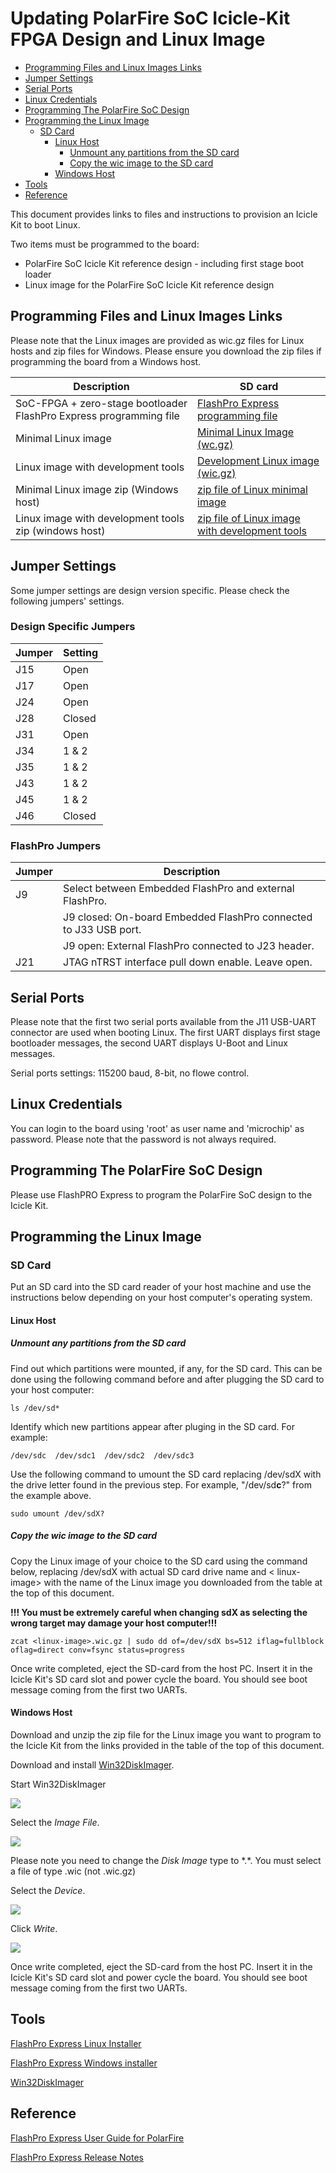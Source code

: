 # Updating PolarFire SoC  Icicle-Kit FPGA Design and Linux Image

- [Programming Files and Linux Images Links](#Links)
- [Jumper Settings](#Jumpers)
- [Serial Ports](#Serial-Ports)
- [Linux Credentials](#Credentials)
- [Programming The PolarFire SoC Design](#Programming-Design)
- [Programming the Linux Image](#Programming-Linux-Image)
    - [SD Card](#SD-Card) 
        - [Linux Host](#Linux-Host)
            - [Unmount any partitions from the SD card](#Unmount)
            - [Copy the wic image to the SD card](#Copy-wic)
        - [Windows Host](#Windows-Host)
- [Tools](#Tools)
- [Reference](#Reference)

This document provides links to files and instructions to provision an Icicle Kit to boot Linux.

Two items must be programmed to the board:
- PolarFire SoC Icicle Kit reference design - including first stage boot loader
- Linux image for the PolarFire SoC Icicle Kit reference design

<a name="Links"></a> 
##  Programming Files and Linux Images Links
Please note that the Linux images are provided as wic.gz files for Linux hosts and zip files for Windows. Please ensure you download the zip files if programming the board from a Windows host.

| Description                                                       | SD card |
| ----------------------------------------------- | --------- |
| SoC-FPGA + zero-stage bootloader FlashPro Express programming file | [FlashPro Express programming file](https://microchiptechnology-my.sharepoint.com/:u:/g/personal/cyril_jean_microchip_com/EfEZUeJqez5LjbgE7VLKQlIB7gD3O55D9AY2c-dymtsEmA?e=bTldiZ)  |
|  Minimal Linux image                        | [Minimal Linux Image (wc.gz)](https://microchiptechnology-my.sharepoint.com/:u:/g/personal/cyril_jean_microchip_com/EY7sfoD-Ud9Bqa0hTxnJCvABvZc4sZir87mYrWKxuN34vQ?e=lFas9R)  |
| Linux image with development tools | [Development Linux image (wic.gz)](https://microchiptechnology-my.sharepoint.com/:u:/g/personal/cyril_jean_microchip_com/EbPy2CSsm29ApA0y-wvGi2kBgLsGsP3g4HIdbVnh2RbkqQ?e=T4DtX3)  |
| Minimal Linux image zip (Windows host)| [zip file of Linux minimal image](https://microchiptechnology-my.sharepoint.com/:u:/g/personal/cyril_jean_microchip_com/EbmNJM8GO-NMlBtx_azAqA4B6Ruw_kOQoS5owypxR20hBA?e=tYSAOY)  |
| Linux image with development tools zip (windows host)| [zip file of Linux image with development tools](https://microchiptechnology-my.sharepoint.com/:u:/g/personal/cyril_jean_microchip_com/EXZmE6wahFJFqNVNOT1Yi2MBSfD0pCtGRLgqsch-kgnH0w?e=ZMYqS5)  |


<a name="Jumpers"></a>
## Jumper Settings
Some jumper settings are design version specific. Please check the following jumpers' settings.

### Design Specific Jumpers
|   Jumper  |  Setting |
| --------- | -------- |
|    J15    |   Open   |
|    J17    |   Open   |
|    J24    |   Open   |
|    J28    |  Closed  |
|    J31    |   Open   |
|    J34    |  1 & 2   |
|    J35    |  1 & 2   |
|    J43    |  1 & 2   |
|    J45    |  1 & 2   |
|    J46    |  Closed  |

### FlashPro Jumpers

|   Jumper  |  Description                                                         |
| --------- | -------------------------------------------------------------------- |
|    J9     |   Select between Embedded FlashPro and external FlashPro.            |
|           |     J9 closed: On-board Embedded FlashPro connected to J33 USB port. |
|           |     J9 open: External FlashPro connected to J23 header.              |
|    J21    |   JTAG nTRST interface pull down enable. Leave open.                 |

<a name="Serial-Ports"></a>
## Serial Ports
Please note that the first two serial ports available from the J11 USB-UART connector are used when booting Linux. The first UART displays first stage bootloader messages, the second UART displays U-Boot and Linux messages.

Serial ports settings: 115200 baud, 8-bit, no flowe control.

<a name="Credentials"></a>
## Linux Credentials
You can login to the board using 'root' as user name and 'microchip' as password. Please note that the password is not always required.


<a name="Programming-Design"></a>
## Programming The PolarFire SoC Design
Please use FlashPRO Express to program the PolarFire SoC design to the Icicle Kit.

<a name="Programming-Linux-Image"></a>
## Programming the Linux Image
<a name="SD-Card"></a>
### SD Card 
Put an SD card into the SD card reader of your host machine and use the instructions below depending on your host computer's operating system.

<a name="Linux-Host"></a>
#### Linux Host

<a name="Unmount"></a>
##### Unmount any partitions from the SD card
Find out which partitions were mounted, if any, for the SD card. This can be done using the following command before and after plugging the SD card to your host computer:
```
ls /dev/sd*
```

Identify which new partitions appear after pluging in the SD card. For example:
```
/dev/sdc  /dev/sdc1  /dev/sdc2  /dev/sdc3
```
Use the following command to umount the SD card replacing /dev/sdX with the drive letter found in the previous step. For example, "/dev/sd**c**?" from the example above.


```
sudo umount /dev/sdX?
```

<a name="Copy-wic"></a>
##### Copy the wic image to the SD card
Copy the Linux image of your choice to the SD card using the command below, replacing /dev/sdX with actual SD card drive name and &lt; linux-image&gt; with the name of the Linux image you downloaded from the table at the top of this document.

**!!! You must be extremely careful when changing sdX as selecting the wrong target may damage your host computer!!!**

```
zcat <linux-image>.wic.gz | sudo dd of=/dev/sdX bs=512 iflag=fullblock oflag=direct conv=fsync status=progress
```
Once write completed, eject the SD-card from the host PC. Insert it in the Icicle Kit's SD card slot and power cycle the board. You should see boot message coming from the first two UARTs.

<a name="Windows-Host"></a>
#### Windows Host
Download and unzip the zip file for the Linux image you want to program to the Icicle Kit from the links provided in the table of the top of this document.

Download and install [Win32DiskImager](https://sourceforge.net/projects/win32diskimager/). 

Start Win32DiskImager

![](./images/start.png) 

Select the *Image File*.

![](./images/select-file.png) 

Please note you need to change the *Disk Image* type to \*.*. You must select a file of type .wic (not .wic.gz)

Select the *Device*.

![](./images/select-device.png) 

Click *Write*.

![](./images/progress.png) 

Once write completed, eject the SD-card from the host PC. Insert it in the Icicle Kit's SD card slot and power cycle the board. You should see boot message coming from the first two UARTs.

<a name="Tools"></a>
## Tools
[FlashPro Express Linux Installer](https://www.microsemi.com/document-portal/doc_download/1244910-download-programming-and-debug-v12-4-for-linux) 

[FlashPro Express Windows installer](https://www.microsemi.com/document-portal/doc_download/1244911-download-programming-and-debug-v12-4-for-windows) 

[Win32DiskImager](https://sourceforge.net/projects/win32diskimager/) 

<a name="Reference"></a>
## Reference
[FlashPro Express User Guide for PolarFire](https://www.microsemi.com/document-portal/doc_download/137627-flashpro-express-user-guide-for-polarfire) 

[FlashPro Express Release Notes](https://www.microsemi.com/document-portal/doc_download/1244868-programming-and-debug-tools-v12-4-release-notes) 



